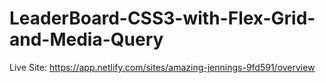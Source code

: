 # LeaderBoard-CSS3-with-Flex-Grid-and-Media-Query

Live Site: https://app.netlify.com/sites/amazing-jennings-9fd591/overview
